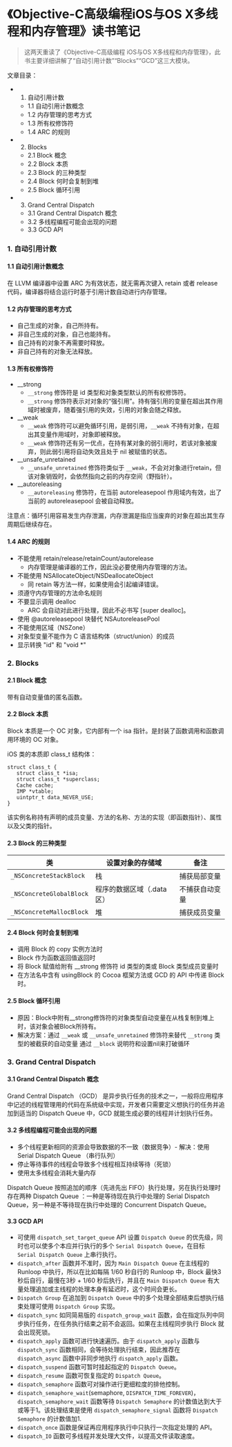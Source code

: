 # 《Objective-C高级编程iOS与OS X多线程和内存管理》读书笔记

> 这两天重读了《Objective-C高级编程 iOS与OS X多线程和内存管理》，此书主要详细讲解了“自动引用计数”“Blocks”“GCD”这三大模块。

文章目录：

- 1. 自动引用计数
	- 1.1 自动引用计数概念
	- 1.2 内存管理的思考方式
	- 1.3 所有权修饰符
	- 1.4 ARC 的规则
- 2. Blocks
	- 2.1 Block 概念
	- 2.2 Block 本质
	- 2.3 Block 的三种类型
	- 2.4 Block 何时会复制到堆
	- 2.5 Block 循环引用
- 3. Grand Central Dispatch
	- 3.1 Grand Central Dispatch 概念
	- 3.2 多线程编程可能会出现的问题
	- 3.3 GCD API

### 1. 自动引用计数

#### 1.1 自动引用计数概念

在 LLVM 编译器中设置 ARC 为有效状态，就无需再次键入 retain 或者 release 代码，编译器将结合运行时基于引用计数自动进行内存管理。

#### 1.2 内存管理的思考方式

- 自己生成的对象，自己所持有。
- 非自己生成的对象，自己也能持有。
- 自己持有的对象不再需要时释放。
- 非自己持有的对象无法释放。

#### 1.3 所有权修饰符

- __strong
	- `__strong` 修饰符是 id 类型和对象类型默认的所有权修饰符。
	- `__strong` 修饰符表示对对象的“强引用”。持有强引用的变量在超出其作用域时被废弃，随着强引用的失效，引用的对象会随之释放。
- __weak
	- `__weak` 修饰符可以避免循环引用，是弱引用，`__weak` 不持有对象，在超出其变量作用域时，对象即被释放。
	- `__weak` 修饰符还有另一优点，在持有某对象的弱引用时，若该对象被废弃，则此弱引用将自动失效且处于 nil 被赋值的状态。
- __unsafe_unretained
	- `__unsafe_unretained` 修饰符类似于 `__weak`，不会对对象进行retain，但该对象销毁时，会依然指向之前的内存空间（野指针）。
- __autoreleasing
	- `__autoreleasing` 修饰符，在当前 autoreleasepool 作用域内有效，出了当前的 autoreleasepool 会被自动释放。

注意点：循环引用容易发生内存泄漏，内存泄漏是指应当废弃的对象在超出其生存周期后继续存在。

#### 1.4 ARC 的规则

- 不能使用 retain/release/retainCount/autorelease
	- 内存管理是编译器的工作，因此没必要使用内存管理的方法。
- 不能使用 NSAllocateObject/NSDeallocateObject
	- 同 retain 等方法一样，如果使用会引起编译错误。
- 须遵守内存管理的方法命名规则
- 不要显示调用 dealloc
	- ARC 会自动对此进行处理，因此不必书写 [super dealloc]。
- 使用 @autoreleasepool 块替代 NSAutoreleasePool
- 不能使用区域（NSZone）
- 对象型变量不能作为 C 语言结构体（struct/union）的成员
- 显示转换 "id" 和 "void *"


### 2. Blocks

#### 2.1 Block 概念

带有自动变量值的匿名函数。

#### 2.2 Block 本质

Block 本质是一个 OC 对象，它内部有一个 isa 指针。是封装了函数调用和函数调用环境的 OC 对象。

iOS 类的本质即 class_t 结构体：

```
struct class_t {
   struct class_t *isa;
   struct class_t *superclass;
   Cache cache;
   IMP *vtable;
   uintptr_t data_NEVER_USE;
}
```

该实例名称持有声明的成员变量、方法的名称、方法的实现（即函数指针）、属性以及父类的指针。

#### 2.3 Block 的三种类型

|类|设置对象的存储域|备注|
|---|---|---|
| `_NSConcreteStackBlock` |栈|捕获局部变量|
| `_NSConcreteGlobalBlock` |程序的数据区域（.data 区）|不捕获自动变量|
| `_NSConcreteMallocBlock` |堆|捕获成员变量|

#### 2.4 Block 何时会复制到堆

- 调用 Block 的 copy 实例方法时
- Block 作为函数返回值返回时
- 将 Block 赋值给附有 __strong 修饰符 id 类型的类或 Block 类型成员变量时
- 在方法名中含有 usingBlock 的 Cocoa 框架方法或 GCD 的 API 中传递 Block 时。

#### 2.5 Block 循环引用

- 原因：Block中附有__strong修饰符的对象类型自动变量在从栈复制到堆上时，该对象会被Block所持有。
- 解决方案：通过 `__weak` 或 `__unsafe_unretained` 修饰符来替代 `__strong` 类型的被截获的自动变量
通过 `__block` 说明符和设置nil来打破循环


### 3. Grand Central Dispatch

#### 3.1 Grand Central Dispatch 概念

Grand Central Dispatch （GCD） 是异步执行任务的技术之一，一般将应用程序中记述的线程管理用的代码在系统级中实现，开发者只需要定义想执行的任务并追加到适当的 Dispatch Queue 中，GCD 就能生成必要的线程并计划执行任务。

#### 3.2 多线程编程可能会出现的问题

- 多个线程更新相同的资源会导致数据的不一致（数据竞争）- 解决：使用 Serial Dispatch Queue （串行队列）
- 停止等待事件的线程会导致多个线程相互持续等待（死锁）
- 使用太多线程会消耗大量内存

Dispatch Queue 按照追加的顺序（先进先出 FIFO）执行处理，另在执行处理时存在两种 Dispatch Queue ：一种是等待现在执行中处理的 Serial Dispatch Queue，另一种是不等待现在执行中处理的 Concurrent Dispatch Queue。

#### 3.3 GCD API

- 可使用 `dispatch_set_target_queue` API 设置 `Dispatch Queue` 的优先级，同时也可以使多个本应并行执行的多个 `Serial Dispatch Queue`，在目标 `Serial Dispatch Queue` 上串行执行。
- `dispatch_after` 函数并不准时，因为 `Main Dispatch Queue` 在主线程的 Runloop 中执行，所以在比如每隔 1/60 秒自行的 Runloop 中，Block 最快3秒后自行，最慢在3秒 + 1/60 秒后执行，并且在 `Main Dispatch Queue` 有大量处理追加或主线程的处理本身有延迟时，这个时间会更长。
- `Dispatch Group` 在追加到 `Dispatch Queue` 中的多个处理全部结束后想执行结束处理可使用 `Dispatch Group` 实现。
- `dispatch_sync` 如同简易版的 `dispatch_group_wait` 函数，会在指定队列中同步执行任务，在任务执行结束之前不会返回。如果在主线程同步执行 Block 就会出现死锁。
- `dispatch_apply` 函数可进行快速遍历。由于 `dispatch_apply` 函数与 `dispatch_sync` 函数相同，会等待处理执行结束，因此推荐在 `dispatch_async` 函数中非同步地执行 `dispatch_apply` 函数。
- `dispatch_suspend` 函数可暂时挂起指定的 `Dispatch Queue`。
- `dispatch_resume` 函数可恢复指定的 `Dispatch Queue`。
- `dispatch_semaphore` 函数可对操作进行更细粒度的排他控制。
- `dispatch_semaphore_wait`(semaphore, `DISPATCH_TIME_FOREVER`)，`dispatch_semaphore_wait` 函数等待 `Dispatch Semaphore` 的计数值达到大于或等于1。该处理结束是使用 `dispatch_semaphore_signal` 函数将 `Dispatch Semaphore` 的计数值加1.
- `dispatch_once` 函数是保证再应用程序执行中只执行一次指定处理的 API。
- `dispatch_IO` 函数可多线程并发处理大文件，以提高文件读取速度。